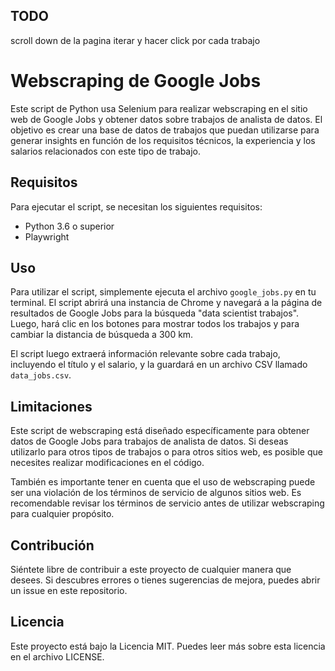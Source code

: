 ## TODO
scroll down de la pagina 
iterar y hacer click por cada trabajo

# Webscraping de Google Jobs

Este script de Python usa Selenium para realizar webscraping en el sitio web de Google Jobs y obtener datos sobre trabajos de analista de datos. El objetivo es crear una base de datos de trabajos que puedan utilizarse para generar insights en función de los requisitos técnicos, la experiencia y los salarios relacionados con este tipo de trabajo.

## Requisitos

Para ejecutar el script, se necesitan los siguientes requisitos:

- Python 3.6 o superior
- Playwright

## Uso

Para utilizar el script, simplemente ejecuta el archivo `google_jobs.py` en tu terminal. El script abrirá una instancia de Chrome y navegará a la página de resultados de Google Jobs para la búsqueda "data scientist trabajos". Luego, hará clic en los botones para mostrar todos los trabajos y para cambiar la distancia de búsqueda a 300 km.

El script luego extraerá información relevante sobre cada trabajo, incluyendo el título y el salario, y la guardará en un archivo CSV llamado `data_jobs.csv`.

## Limitaciones

Este script de webscraping está diseñado específicamente para obtener datos de Google Jobs para trabajos de analista de datos. Si deseas utilizarlo para otros tipos de trabajos o para otros sitios web, es posible que necesites realizar modificaciones en el código.

También es importante tener en cuenta que el uso de webscraping puede ser una violación de los términos de servicio de algunos sitios web. Es recomendable revisar los términos de servicio antes de utilizar webscraping para cualquier propósito.

## Contribución

Siéntete libre de contribuir a este proyecto de cualquier manera que desees. Si descubres errores o tienes sugerencias de mejora, puedes abrir un issue en este repositorio.

## Licencia

Este proyecto está bajo la Licencia MIT. Puedes leer más sobre esta licencia en el archivo LICENSE.
